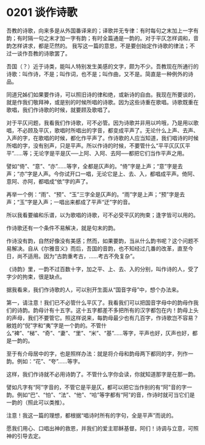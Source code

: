 # 0201 谈作诗歌

吾教的诗歌，向来多是从外国番译来的；译歌并无专律：有时每句之末加上一字有韵；有时隔一句之末才加一字有韵；有时全篇通是一韵的。对于平仄怎样调和，音韵怎样讲求，都是茫然的。
我写这一篇的意思，不是要创始定作诗歌的律法；不过一谈作吾教的诗歌罢了。

吾国（？）近于诗类，能叫人特别发生美感的文字，颇为不少。吾教现在所通行的诗歌：叫作诗，不是；叫作词，也不是；叫作曲，又不是。简直是一种例外的诗品。

同道兄姊们如果要作诗，可以照旧诗的律和绝，或新诗的自由。我现在所要谈的，就是作我们敬拜神，或是别的时候所唱的诗歌。因为这些诗重在歌唱。诗歌既重在歌唱，我们作诗歌的时候，就要顾及歌唱了。

对于平仄问题，我看我们作诗歌，可不必管。因为诗歌并非用以吟哦，乃是用以歌唱，不必顾及平仄，歌唱时所唱出的字音，都变成平声了。无论什么上声、去声、入声的字，在歌唱的时候，都化作平声了。作诗歌的人应当知道，我们唱诗的时候所唱的字，没有别声，只是平声。所以作诗的时候，不要管什么“平平仄仄仄平平”……等；无论字是平是仄──上阿、入阿、去阿──都把它们当作平声之用。

譬如“倚”、“意”、“亦”……等字，全都是仄声的。“倚”字是上声；“意”字是去声；“亦”字是人声。今你试开口一唱，无论它是上、去、入，都唱成平声。倚阿、意阿、亦阿，都唱成“依”字的声了。

再举一个例：“雨”、“预”、“玉”三字全是仄声的。“雨”字是上声；“预”字是去声；“玉”字是入声；一唱出来都成了平声“迂”字的音。

所以我看要编和乐谱，以为歌唱的诗歌，可不必受平仄的拘束；逢字皆可以用的。

作诗歌还有一个条件不易解决，就是句末的韵。

作诗没有韵，自然好像没有美感；然而，如果要韵，当从什么韵书呢？这个问题不易解决。自从《尔雅音义》而后，吾国的音韵，也不知经过几番的改革，直至今日，尚不适用。因为“古韵重考古，……考古不免复杂”。

《诗韵》里，一韵不过百数十字，加之平、上、去、入的分别，叫作诗的人，受了字少的拘束，很是缺点。

据我看来，我们作诗歌的人，可以别开生面从“国音字母”中，想个办法来。

第一，请注意！我们已不必管什么平仄了。我看我们可以把国音字母中的韵母作我们的诗韵。韵母计有十五字。这十五字都差不多把所有的汉字都包在内！韵母上头的声母，我们不要管它。照这样说来，每韵母最少也有几百字，作诗歌岂不容易？敝姓的“倪”字和“夷”字是一个韵的。不管什么“裨”、“梯”、“奇”、“妻”、“里”、“米”、“基”……等字，平声也好，仄声也好，都是一韵的。

至于有介母居中的字，也是照样办法：就是将介母和韵母两下都同的字，列作一韵。例如：“花”、“夸”……等字。

这样，我们作诗就不必用诗韵了。不管什么字你会读，你就知道那字是在那一韵。

譬如凡字有“阿”字音的，不管它是平是仄，都可以把它当作别的有“阿”音的字一韵。例如“巴”、“怕”、“法”、“他”、“哈”等字都有“阿”的音，作诗时就可当它们是一韵的（照此可以类推）。

注意！我这一篇的理想，都根据“唱诗时所有的字句，全是平声”而说的。

愿我们用心、口唱出神的救恩，并我们的爱主耶稣基督。阿们！诗调与立意，可照神的引导去定。


